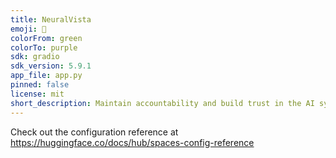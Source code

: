 ```yaml
---
title: NeuralVista
emoji: 🏃
colorFrom: green
colorTo: purple
sdk: gradio
sdk_version: 5.9.1
app_file: app.py
pinned: false
license: mit
short_description: Maintain accountability and build trust in the AI systems.
---
```


Check out the configuration reference at https://huggingface.co/docs/hub/spaces-config-reference
